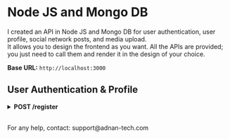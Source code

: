 # Node JS and Mongo DB

I created an API in Node JS and Mongo DB for user authentication, user profile, social network posts, and media upload.  
It allows you to design the frontend as you want. All the APIs are provided; you just need to call them and render it in the design of your choice.

**Base URL:** `http://localhost:3000`

## User Authentication & Profile

<details>
  <summary><b>POST /register</b></summary>

  **Description:** Register a new user.

  ### Arguments
  - **name** (string): Required. Name of the user.
  - **email** (string): Required. Email of the user.
  - **password** (string): Required. Password of the user.

  ### Example Request
  ```bash
  curl -X POST http://localhost:3000/register \
  -d "name=Adnan&email=adnan@gmail.com&password=adnan"
```

### Status Codes

- **200 OK:** Request successful.

### Response

```json
{
    "status": "success",
    "message": "Account has been registered. You can login now."
}
```

### Response (in case of error)

```json
{
    "status": "error",
    "message": "Email already exists."
}
```
</details>

<br />
<p>For any help, contact: support@adnan-tech.com</p>